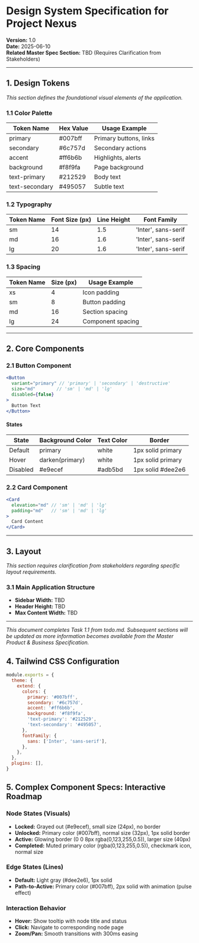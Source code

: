 # Design System Specification for Project Nexus  
**Version:** 1.0  
**Date:** 2025-06-10  
**Related Master Spec Section:** TBD (Requires Clarification from Stakeholders)  

---

## 1. Design Tokens  
_This section defines the foundational visual elements of the application._

### 1.1 Color Palette  
| Token Name      | Hex Value  | Usage Example          |
|-----------------|------------|------------------------|
| primary         | #007bff    | Primary buttons, links |
| secondary       | #6c757d    | Secondary actions      |
| accent          | #ff6b6b    | Highlights, alerts     |
| background      | #f8f9fa    | Page background        |
| text-primary    | #212529    | Body text              |
| text-secondary  | #495057    | Subtle text            |

### 1.2 Typography  
| Token Name | Font Size (px) | Line Height | Font Family       |
|------------|----------------|-------------|-------------------|
| sm         | 14             | 1.5         | 'Inter', sans-serif |
| md         | 16             | 1.6         | 'Inter', sans-serif |
| lg         | 20             | 1.6         | 'Inter', sans-serif |

### 1.3 Spacing  
| Token Name | Size (px) | Usage Example       |
|------------|-----------|---------------------|
| xs         | 4         | Icon padding        |
| sm         | 8         | Button padding      |
| md         | 16        | Section spacing     |
| lg         | 24        | Component spacing   |

---

## 2. Core Components  

### 2.1 Button Component  
```jsx
<Button 
  variant="primary" // 'primary' | 'secondary' | 'destructive'
  size="md"        // 'sm' | 'md' | 'lg'
  disabled={false}
>
  Button Text
</Button>
```

#### States  
| State    | Background Color | Text Color | Border           |
|----------|------------------|------------|------------------|
| Default  | primary          | white      | 1px solid primary|
| Hover    | darken(primary)  | white      | 1px solid primary|
| Disabled | #e9ecef         | #adb5bd    | 1px solid #dee2e6|

### 2.2 Card Component  
```jsx
<Card 
  elevation="md" // 'sm' | 'md' | 'lg'
  padding="md"   // 'sm' | 'md' | 'lg'
>
  Card Content
</Card>
```

---

## 3. Layout  
_This section requires clarification from stakeholders regarding specific layout requirements._

### 3.1 Main Application Structure  
- **Sidebar Width:** TBD  
- **Header Height:** TBD  
- **Max Content Width:** TBD  

---

_This document completes Task 1.1 from todo.md. Subsequent sections will be updated as more information becomes available from the Master Product & Business Specification._
## 4. Tailwind CSS Configuration

```javascript
module.exports = {
  theme: {
    extend: {
      colors: {
        primary: '#007bff',
        secondary: '#6c757d',
        accent: '#ff6b6b',
        background: '#f8f9fa',
        'text-primary': '#212529',
        'text-secondary': '#495057',
      },
      fontFamily: {
        sans: ['Inter', 'sans-serif'],
      },
    },
  },
  plugins: [],
}
```
## 5. Complex Component Specs: Interactive Roadmap

### Node States (Visuals)
- **Locked:** Grayed out (#e9ecef), small size (24px), no border
- **Unlocked:** Primary color (#007bff), normal size (32px), 1px solid border
- **Active:** Glowing border (0 0 8px rgba(0,123,255,0.5)), larger size (40px)
- **Completed:** Muted primary color (rgba(0,123,255,0.5)), checkmark icon, normal size

### Edge States (Lines)
- **Default:** Light gray (#dee2e6), 1px solid
- **Path-to-Active:** Primary color (#007bff), 2px solid with animation (pulse effect)

### Interaction Behavior
- **Hover:** Show tooltip with node title and status
- **Click:** Navigate to corresponding node page
- **Zoom/Pan:** Smooth transitions with 300ms easing